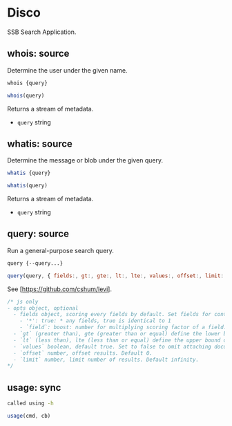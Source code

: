 # Disco

SSB Search Application.

## whois: source

Determine the user under the given name.

```bash
whois {query}
```

```js
whois(query)
```

Returns a stream of metadata.

- `query` string


## whatis: source

Determine the message or blob under the given query.

```bash
whatis {query}
```

```js
whatis(query)
```

Returns a stream of metadata.

- `query` string


## query: source

Run a general-purpose search query.

```bash
query {--query...}
```

```js
query(query, { fields:, gt:, gte:, lt:, lte:, values:, offset:, limit: })
```

See [https://github.com/cshum/levi].

```js
/* js only
- opts object, optional
  - fields object, scoring every fields by default. Set fields for controlling relevancy by
    - '*': true: * any fields, true is identical to 1
    - `field`: boost: number for multiplying scoring factor of a field.
  - `gt` (greater than), gte (greater than or equal) define the lower bound of key range to be searched.
  - `lt` (less than), lte (less than or equal) define the upper bound of key range to be searched.
  - `values` boolean, default true. Set to false to omit attaching document value for faster query performance.
  - `offset` number, offset results. Default 0.
  - `limit` number, limit number of results. Default infinity.
*/
```

## usage: sync

```bash
called using -h
```

```js
usage(cmd, cb)
```